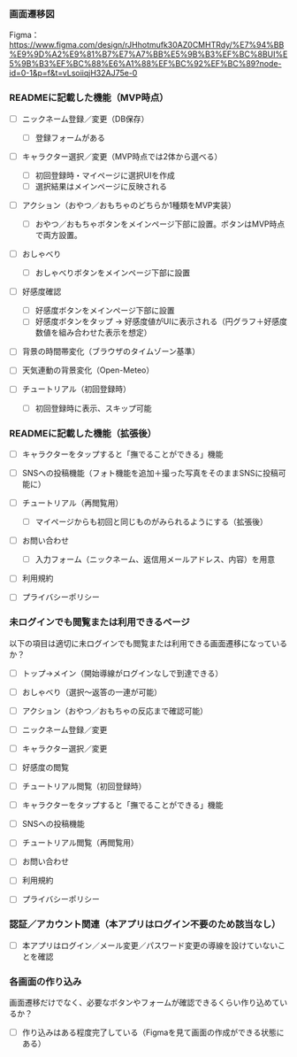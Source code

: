 ### 画面遷移図
Figma：https://www.figma.com/design/rJHhotmufk30AZ0CMHTRdy/%E7%94%BB%E9%9D%A2%E9%81%B7%E7%A7%BB%E5%9B%B3%EF%BC%8BUI%E5%9B%B3%EF%BC%88%E6%A1%88%EF%BC%92%EF%BC%89?node-id=0-1&p=f&t=vLsoiiqjH32AJ75e-0


### READMEに記載した機能（MVP時点）
- [ ] ニックネーム登録／変更（DB保存）
  - [ ] 登録フォームがある

- [ ] キャラクター選択／変更（MVP時点では2体から選べる）
  - [ ] 初回登録時・マイページに選択UIを作成
  - [ ] 選択結果はメインページに反映される

- [ ] アクション（おやつ／おもちゃのどちらか1種類をMVP実装）
  - [ ] おやつ／おもちゃボタンをメインページ下部に設置。ボタンはMVP時点で両方設置。

- [ ] おしゃべり
  - [ ] おしゃべりボタンをメインページ下部に設置

- [ ] 好感度確認
  - [ ] 好感度ボタンをメインページ下部に設置
  - [ ] 好感度ボタンをタップ → 好感度値がUIに表示される（円グラフ＋好感度数値を組み合わせた表示を想定）

- [ ] 背景の時間帯変化（ブラウザのタイムゾーン基準）
- [ ] 天気連動の背景変化（Open-Meteo）

- [ ] チュートリアル（初回登録時）
  - [ ] 初回登録時に表示、スキップ可能


### READMEに記載した機能（拡張後）
- [ ] キャラクターをタップすると「撫でることができる」機能
- [ ] SNSへの投稿機能（フォト機能を追加＋撮った写真をそのままSNSに投稿可能に）

- [ ] チュートリアル（再閲覧用）
  - [ ] マイページからも初回と同じものがみられるようにする（拡張後）

- [ ] お問い合わせ
  - [ ] 入力フォーム（ニックネーム、返信用メールアドレス、内容）を用意

- [ ] 利用規約
- [ ] プライバシーポリシー


### 未ログインでも閲覧または利用できるページ
以下の項目は適切に未ログインでも閲覧または利用できる画面遷移になっているか？
- [ ] トップ→メイン（開始導線がログインなしで到達できる）
- [ ] おしゃべり（選択〜返答の一連が可能）
- [ ] アクション（おやつ／おもちゃの反応まで確認可能）
- [ ] ニックネーム登録／変更
- [ ] キャラクター選択／変更
- [ ] 好感度の閲覧
- [ ] チュートリアル閲覧（初回登録時）

- [ ] キャラクターをタップすると「撫でることができる」機能
- [ ] SNSへの投稿機能
- [ ] チュートリアル閲覧（再閲覧用）
- [ ] お問い合わせ
- [ ] 利用規約
- [ ] プライバシーポリシー


### 認証／アカウント関連（本アプリはログイン不要のため該当なし）
- [ ] 本アプリはログイン／メール変更／パスワード変更の導線を設けていないことを確認


### 各画面の作り込み
画面遷移だけでなく、必要なボタンやフォームが確認できるくらい作り込めているか？
- [ ] 作り込みはある程度完了している（Figmaを見て画面の作成ができる状態にある）

